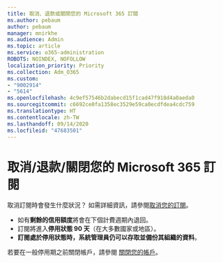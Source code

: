 ```yaml
---
title: 取消、退款或關閉您的 Microsoft 365 訂閱
ms.author: pebaum
author: pebaum
manager: mnirkhe
ms.audience: Admin
ms.topic: article
ms.service: o365-administration
ROBOTS: NOINDEX, NOFOLLOW
localization_priority: Priority
ms.collection: Adm_O365
ms.custom:
- "9002914"
- "5614"
ms.openlocfilehash: 4c9ef57546b2dabecd15f1cad47f918d4a0aeda0
ms.sourcegitcommit: c6692ce0fa1358ec3529e59ca0ecdfdea4cdc759
ms.translationtype: HT
ms.contentlocale: zh-TW
ms.lasthandoff: 09/14/2020
ms.locfileid: "47683501"
---
```

# <a name="cancelrefundclose-your-microsoft-365-subscription"></a>取消/退款/關閉您的 Microsoft 365 訂閱

取消訂閱時會發生什麼狀況？ 如需詳細資訊，請參閱[取消您的訂閱](https://docs.microsoft.com/microsoft-365/commerce/subscriptions/cancel-your-subscription?view=o365-worldwide)。

- 如有**剩餘的信用額度**將會在下個計費週期內退回。
- 訂閱將進入**停用狀態 90 天**（在大多數國家或地區）。
- **訂閱處於停用狀態時，系統管理員仍可以存取並備份其組織的資料**。

若要在一般停用期之前關閉帳戶，請參閱 [關閉您的帳戶](https://docs.microsoft.com/microsoft-365/commerce/close-your-account?view=o365-worldwide)。
